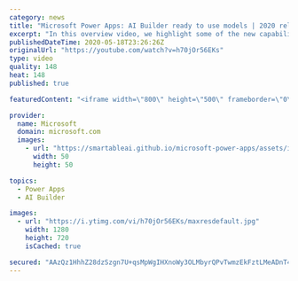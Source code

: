 ```yaml
---
category: news
title: "Microsoft Power Apps: AI Builder ready to use models | 2020 release wave 1 overview"
excerpt: "In this overview video, we highlight some of the new capabilities included in the latest update to Microsoft Power Apps, AI Builder ready to use models.     Here are the capabilities covered:   • Entity extraction helps you by identifying and extracting people, dates, places, locations, etc. from text"
publishedDateTime: 2020-05-18T23:26:26Z
originalUrl: "https://youtube.com/watch?v=h70jOr56EKs"
type: video
quality: 148
heat: 148
published: true

featuredContent: "<iframe width=\"800\" height=\"500\" frameborder=\"0\" src=\"https://www.youtube.com/embed/h70jOr56EKs\" allow=\"accelerometer; autoplay; encrypted-media; gyroscope; picture-in-picture\" allowfullscreen></iframe>"

provider:
  name: Microsoft
  domain: microsoft.com
  images:
    - url: "https://smartableai.github.io/microsoft-power-apps/assets/images/organizations/microsoft.com-50x50.jpg"
      width: 50
      height: 50

topics:
  - Power Apps
  - AI Builder

images:
  - url: "https://i.ytimg.com/vi/h70jOr56EKs/maxresdefault.jpg"
    width: 1280
    height: 720
    isCached: true

secured: "AAzQz1HhhZ28dzSzgn7U+qsMpWgIHXnoWy3OLMbyrQPvTwmzEkFztLMeADnT43CHGWzic42pdGlxuRd+maxHxyhbkul8ovGeD4Tg6kqsWvtRSkyzGFGNAHKMATqfFYHIGASyG2UNGtyHqCFwM11tGjZ4FvR6D8BKKc9Qp40dpJOBgNYO76AR8bieMnh9xoY+uVpqdlJnqjDRtv0ux0lf6ygReqm2QNJyrIYp/2mI8w1EDorNqCrRGW7EX07KopeGvUX+k8cUzHtPN17mgRjf+viSTzR024EicQH672goM/qcnxHhgFTOmen35H+kr2Nj474wQm/8nKu1yPZWG+ZV/JwTzRucXeWvCMB+rnoCGo8T+8sxiA/JuULygMPevja5ONd6KAgljNRYFjDWUmC/ydtDDb8SInfcWyeu+CECW0HUQ9RDR8VyeKCumuooJQB3;uNdqI6jQGVUvsJmkSnT6Dw=="
---
```


